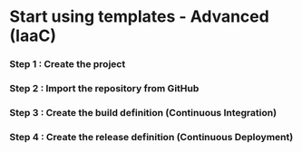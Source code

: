 # Start using templates - Advanced (IaaC)
### Step 1 : Create the project

### Step 2 : Import the repository from GitHub

### Step 3 : Create the build definition (Continuous Integration)

### Step 4 : Create the release definition (Continuous Deployment)

